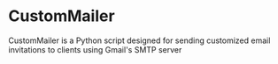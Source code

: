 # CustomMailer
CustomMailer is a Python script designed for sending customized email invitations to clients using Gmail's SMTP server

